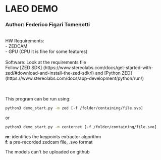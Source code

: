 # LAEO DEMO
### Author: Federico Figari Tomenotti <br />
<br />
HW Requirements: <br />
- ZEDCAM <br />
- GPU (CPU it is fine for some features) <br />
<br />
Software:
Look at the requirements file <br />
Follow [ZED SDK] (https://www.stereolabs.com/docs/get-started-with-zed/#download-and-install-the-zed-sdkrl) and [Python ZED](https://www.stereolabs.com/docs/app-development/python/run/) <br />

<br /><br />
This program can be run using:
```bash
python3 demo_start.py -m zed [-f /folder/containing/file.svo]
```
or 
```bash
python3 demo_start.py -m centernet [-f /folder/containing/file.svo]
```

**m**: identifies the keypoints extractor algorithm\
**f**: a pre-recorded zedcam file, .svo format

The models can't be uploaded on github

